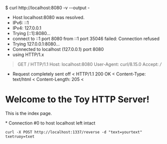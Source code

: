 $ curl http://localhost:8080 -v --output -
* Host localhost:8080 was resolved.
* IPv6: ::1
* IPv4: 127.0.0.1
*   Trying [::1]:8080...
* connect to ::1 port 8080 from ::1 port 35046 failed: Connection refused
*   Trying 127.0.0.1:8080...
* Connected to localhost (127.0.0.1) port 8080
* using HTTP/1.x
> GET / HTTP/1.1
> Host: localhost:8080
> User-Agent: curl/8.15.0
> Accept: */*
> 
* Request completely sent off
< HTTP/1.1 200 OK
< Content-Type: text/html
< Content-Length: 205
< 
<!DOCTYPE html>
<html lang="en">
<head>
    <meta charset="UTF-8">
    <title>Welcome</title>
</head>
<body>
    <h1>Welcome to the Toy HTTP Server!</h1>
    <p>This is the index page.</p>
</body>
</html>
* Connection #0 to host localhost left intact


```
curl -X POST http://localhost:1337/reverse -d "text=yourtext"
txetruoy=txet
```